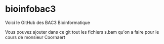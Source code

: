 # bioinfobac3
Voici le GitHub des BAC3 Bioinformatique





Vous pouvez ajouter dans ce git tout les fichiers s.bam qu'on a faire pour le cours de monsieur Coornaert

